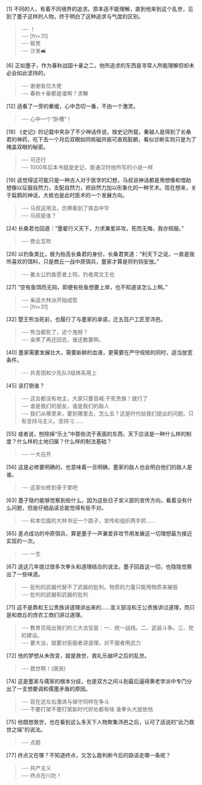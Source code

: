 
[1] 不同的人，有着不同境界的追求。原本适不能理解，直到他来到这个乱世，见到了墨子这样的人物，终于明白了这种追求与气度的区别。
>--- ！<br>
>--- [fn=31]<br>
>--- 板凳<br>
>--- 沙发🛋️<br>

[6] 正如墨子，作为春秋战国十豪之二，他所追求的东西是寻常人所能理解但却未必会如此坚持的。
>--- 谢谢各位大佬<br>
>--- 春秋十豪都是谁啊？求解<br>

[12] 适看了一旁的秦缓，心中念叨一番，不由一个激灵。
>--- 心中一个“卧槽”！<br>

[18] 《史记》的记载中夹杂了不少神话传说，按史记所载，秦越人是得到了长桑君的神药，吃下去一个月后双眼如同核磁共振可直观脏腑，看似诊断实则只是为了掩盖双眼的秘密。
>--- 可还行<br>
>--- 1000年后本书就是史记，普通汉时他所写的小说一样<br>

[19] 适觉得这可能只是一种古人对于医学的幻想，马叔说神话都是用想像和借助想像以征服自然力，支配自然力，把自然力加以形象化的一种艺术。现在想来，关于扁鹊的神话，大抵也是此时医术的一个发展方向。
>--- 马叔这用法，仿佛看到了铁血中华<br>
>--- 马叔是谁？<br>

[24] 长桑君也回道：“墨翟行义天下，力求兼爱非攻，死而无悔，我亦佩服。”
>--- 商业互吹<br>

[26] 以钓鱼类比，极为抬高长桑君的身份，长桑君笑道：“利天下之说，一直是我所喜欢的饵料，只是商丘一战中原弭兵，墨家才算是将钓钩安放。”
>--- 姜太公钓鱼愿者上钩，钓者周文王也<br>

[27] “空有鱼饵而无钩，即便有些鱼想要上岸，也不知道该怎么上啊。”
>--- 亲适大林派开始成型<br>
>--- [fn=31]<br>

[32] 楚王熊当死前，也履行了与墨家的承诺，迁五百户工匠至沛邑。
>--- 熊当都死了，还个鬼呀？<br>
>--- 染黑了再还回去，谁还敢要啊。<br>

[40] 墨家需要发展壮大，需要新鲜的血液，更需要在严守规矩的同时，适当放宽条件。
>--- 共青团和少先队3级体系用上<br>

[45] 该打倒谁？
>--- 这会都没有地主，大家只要高喊:干死贵族！就行了<br>
>--- 谁是我们的朋友，谁是我们的敌人<br>
>--- 我们从哪里来，要到哪里去，怎么去？这是时代给我们提出的问题。只有坚持马主义，坚持刁……<br>

[55] 或者说，刨除掉“乐土”中那些流于表面的东西，天下应该是一种什么样的制度？什么样的土地归属？什么样的制法基础？
>--- 一大召开<br>

[56] 这是必修要明确的，也意味着一旦明确，墨家的敌人也会明白他们的敌人是谁。
>--- 这家伙修到骨子里吧<br>

[63] 墨子隐约能够觉察到些什么，因为这些日子宣义部的宣传方向，看着没有什么问题，但是仔细品读总能觉得有些不对。
>--- 和本位面的大林书记一个路子，宣传和组织两手抓……<br>

[65] 差点成功的中原弭兵，算是墨子一声兼爱非攻节用发展这一切理想最为接近实现的一次。
>--- 一生<br>

[67] 适这几年提过很多次拳头和道理结合的说法，墨子回首这一切，也隐隐觉察出了一些味道。
>--- 批判的武器代替不了武器的批判。物质的力量只能用物质来摧毁<br>
>--- 批判的武器和武器的批判<br>

[71] 这不是靠和王公贵族讲道理讲出来的……宣义部没和王公贵族讲过道理，而只是和商丘的庶农工商们讲过道理。
>--- 教育员指出我们的三大法宝是：一、统一战线。二、武装斗争。三、党的建设。<br>
>--- 要大治，就要对臣服者讲道理，对不服者用武力<br>

[72] 他的梦想从未改变，就是救世，救礼乐崩坏之后的乱世。
>--- 救世啊！(唐突)<br>

[74] 这是墨家与儒家的根本分歧，也是双方之间斗到最后逼得黄老学派中专门分出了一支想要调和儒墨矛盾的原因。
>--- 现在这左右激进与保守同样在争斗<br>
>--- 不要打架不要打架新时代好处都有啥 谁拳头大就依他<br>

[75] 他既想救世，也在看到这么多天下人物聚集沛邑之后，认可了适说的“此乃救世之端”的说法。
>--- 点题<br>

[77] 终点又在哪？不知道终点，又怎么能判断今后的路该走哪一条呢？
>--- 共产主义<br>
>--- 终点在川陀！<br>
